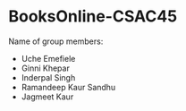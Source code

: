 # BooksOnline-CSAC45
Name of group members:
* Uche Emefiele
* Ginni Khepar
* Inderpal Singh
* Ramandeep Kaur Sandhu
* Jagmeet Kaur
